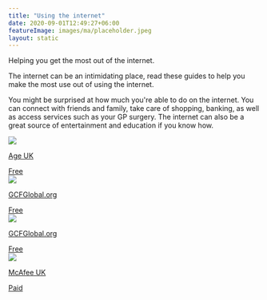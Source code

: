 ```yaml
---
title: "Using the internet"
date: 2020-09-01T12:49:27+06:00
featureImage: images/ma/placeholder.jpeg
layout: static
---
```


Helping you get the most out of the internet.

The internet can be an intimidating place, read these guides to help you make the most use out of using the internet.

You might be surprised at how much you're able to do on the internet. You can connect with friends and family, take care of shopping, banking, as well as access services such as your GP surgery. The internet can also be a great source of entertainment and education if you know how.

<a class="ma-link" href="https://www.ageuk.org.uk/information-advice/work-learning/technology-internet/getting-online/"><div class="ma-card ma-card-Learning"><div class="ma-icon"><img src ="/images/Icon-check - learning - opacity.svg"/></div><div class="ma-name"><p>Age UK</p></div><div class="ma-paid-text"><span>Free</span></div></div></a><a class="ma-link" href="https://edu.gcfglobal.org/en/computerbasics/getting-started-with-the-internet/1/"><div class="ma-card ma-card-Learning"><div class="ma-icon"><img src ="/images/Icon-check - learning - opacity.svg"/></div><div class="ma-name"><p>GCFGlobal.org</p></div><div class="ma-paid-text"><span>Free</span></div></div></a><a class="ma-link" href="https://edu.gcfglobal.org/en/internetbasics/"><div class="ma-card ma-card-Learning"><div class="ma-icon"><img src ="/images/Icon-check - learning - opacity.svg"/></div><div class="ma-name"><p>GCFGlobal.org</p></div><div class="ma-paid-text"><span>Free</span></div></div></a><a class="ma-link" href="https://www.mcafee.com/en-gb/index.html"><div class="ma-card ma-card-Learning"><div class="ma-icon"><img src ="/images/Icon-pound - learning - opacity.svg"/></div><div class="ma-name"><p>McAfee UK</p></div><div class="ma-paid-text"><span>Paid</span></div></div></a>  

<br/><br/>






